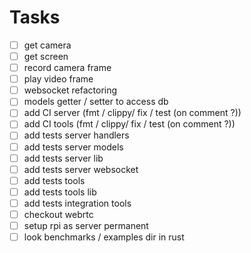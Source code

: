 # Tasks
- [ ] get camera
- [ ] get screen
- [ ] record camera frame
- [ ] play video frame
- [ ] websocket refactoring
- [ ] models getter / setter to access db
- [ ] add CI server (fmt / clippy/ fix / test (on comment ?))
- [ ] add CI tools (fmt / clippy/ fix / test (on comment ?))
- [ ] add tests server handlers
- [ ] add tests server models
- [ ] add tests server lib
- [ ] add tests server websocket
- [ ] add tests tools
- [ ] add tests tools lib
- [ ] add tests integration tools
- [ ] checkout webrtc
- [ ] setup rpi as server permanent
- [ ] look benchmarks / examples dir in rust
